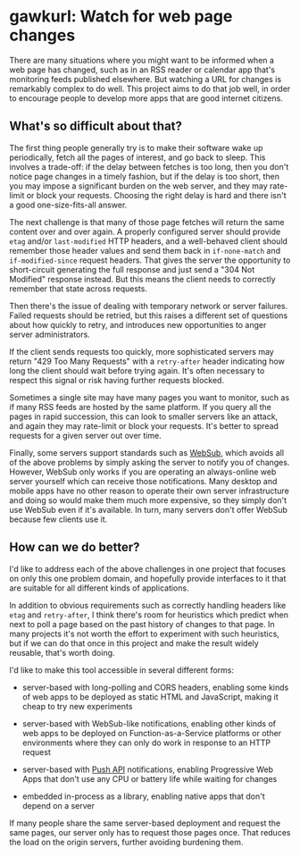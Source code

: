 # gawkurl: Watch for web page changes

There are many situations where you might want to be informed when a web
page has changed, such as in an RSS reader or calendar app that's
monitoring feeds published elsewhere. But watching a URL for changes is
remarkably complex to do well. This project aims to do that job well, in
order to encourage people to develop more apps that are good internet
citizens.

## What's so difficult about that?

The first thing people generally try is to make their software wake up
periodically, fetch all the pages of interest, and go back to sleep.
This involves a trade-off: if the delay between fetches is too long,
then you don't notice page changes in a timely fashion, but if the delay
is too short, then you may impose a significant burden on the web
server, and they may rate-limit or block your requests. Choosing the
right delay is hard and there isn't a good one-size-fits-all answer.

The next challenge is that many of those page fetches will return the
same content over and over again. A properly configured server should
provide `etag` and/or `last-modified` HTTP headers, and a well-behaved
client should remember those header values and send them back in
`if-none-match` and `if-modified-since` request headers. That gives the
server the opportunity to short-circuit generating the full response and
just send a "304 Not Modified" response instead. But this means the
client needs to correctly remember that state across requests.

Then there's the issue of dealing with temporary network or server
failures. Failed requests should be retried, but this raises a different
set of questions about how quickly to retry, and introduces new
opportunities to anger server administrators.

If the client sends requests too quickly, more sophisticated servers may
return "429 Too Many Requests" with a `retry-after` header indicating
how long the client should wait before trying again. It's often
necessary to respect this signal or risk having further requests
blocked.

Sometimes a single site may have many pages you want to monitor, such as
if many RSS feeds are hosted by the same platform. If you query all the
pages in rapid succession, this can look to smaller servers like an
attack, and again they may rate-limit or block your requests. It's
better to spread requests for a given server out over time.

Finally, some servers support standards such as [WebSub][], which avoids
all of the above problems by simply asking the server to notify you of
changes. However, WebSub only works if you are operating an
always-online web server yourself which can receive those notifications.
Many desktop and mobile apps have no other reason to operate their own
server infrastructure and doing so would make them much more expensive,
so they simply don't use WebSub even if it's available. In turn, many
servers don't offer WebSub because few clients use it.

[WebSub]: https://www.w3.org/TR/websub/

## How can we do better?

I'd like to address each of the above challenges in one project that
focuses on only this one problem domain, and hopefully provide
interfaces to it that are suitable for all different kinds of
applications.

In addition to obvious requirements such as correctly handling headers
like `etag` and `retry-after`, I think there's room for heuristics which
predict when next to poll a page based on the past history of changes to
that page. In many projects it's not worth the effort to experiment with
such heuristics, but if we can do that once in this project and make the
result widely reusable, that's worth doing.

I'd like to make this tool accessible in several different forms:

- server-based with long-polling and CORS headers, enabling some kinds
  of web apps to be deployed as static HTML and JavaScript, making it
  cheap to try new experiments

- server-based with WebSub-like notifications, enabling other kinds of
  web apps to be deployed on Function-as-a-Service platforms or other
  environments where they can only do work in response to an HTTP
  request

- server-based with [Push API][] notifications, enabling Progressive Web
  Apps that don't use any CPU or battery life while waiting for changes

- embedded in-process as a library, enabling native apps that don't
  depend on a server

[Push API]: https://www.w3.org/TR/push-api/

If many people share the same server-based deployment and request the
same pages, our server only has to request those pages once. That
reduces the load on the origin servers, further avoiding burdening them.
